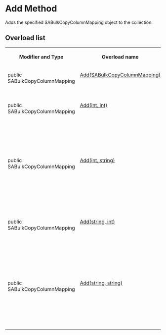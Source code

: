 <!-- loio3c0e35b76c5f1014b3bab452e2aa4259 -->

# Add Method

Adds the specified SABulkCopyColumnMapping object to the collection.



## Overload list


<table>
<tr>
<th valign="top">

Modifier and Type



</th>
<th valign="top">

Overload name



</th>
<th valign="top">

Description



</th>
</tr>
<tr>
<td valign="top">

public SABulkCopyColumnMapping



</td>
<td valign="top">

 [Add\(SABulkCopyColumnMapping\)](add-sabulkcopycolumnmapping-method-3c0e0d9.md) 



</td>
<td valign="top">

Adds the specified SABulkCopyColumnMapping object to the collection.



</td>
</tr>
<tr>
<td valign="top">

public SABulkCopyColumnMapping



</td>
<td valign="top">

 [Add\(int, int\)](add-int-int-method-3c0e157.md) 



</td>
<td valign="top">

Creates a new SABulkCopyColumnMapping object using ordinals to specify both source and destination columns, and adds the mapping to the collection.



</td>
</tr>
<tr>
<td valign="top">

public SABulkCopyColumnMapping



</td>
<td valign="top">

 [Add\(int, string\)](add-int-string-method-3c0e1de.md) 



</td>
<td valign="top">

Creates a new SABulkCopyColumnMapping object using a column ordinal to refer to the source column and a column name to refer to the destination column, and adds mapping to the collection.



</td>
</tr>
<tr>
<td valign="top">

public SABulkCopyColumnMapping



</td>
<td valign="top">

 [Add\(string, int\)](add-string-int-method-3c0e259.md) 



</td>
<td valign="top">

Creates a new SABulkCopyColumnMapping object using a column name to refer to the source column and a column ordinal to refer to the destination the column, and adds the mapping to the collection.



</td>
</tr>
<tr>
<td valign="top">

public SABulkCopyColumnMapping



</td>
<td valign="top">

 [Add\(string, string\)](add-string-string-method-3c0e2da.md) 



</td>
<td valign="top">

Creates a new SABulkCopyColumnMapping object using column names to specify both source and destination columns, and adds the mapping to the collection.



</td>
</tr>
</table>

